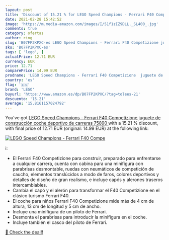 ```yaml
---
layout: post
title: 'Discount of 15.21 % for LEGO Speed Champions - Ferrari F40 Compe'
date: 2021-02-28 15:42:52
image: 'https://m.media-amazon.com/images/I/51f1zIZ9DLL._SL400_.jpg'
comments: true
category: ofertas
author: ring
slug: 'B07FP2KPXC-es LEGO Speed Champions - Ferrari F40 Competizione juguete de...'
sku: 'B07FP2KPXC-es'
tags: [ 'lego', ]
actualPrice: 12.71 EUR
currency: EUR
price: 12.71
comparePrice: 14.99 EUR
prodname: 'LEGO Speed Champions - Ferrari F40 Competizione  juguete de construcción coche deportivo de carreras  75890 '
country: 'es'
flag: '🇪🇸'
brand: 'LEGO'
buyurl: 'https://www.amazon.es/dp/B07FP2KPXC/?tag=tolees-21'
descuento: '15.21'
average: '15.8161157024792'
---
```


You've got [LEGO Speed Champions - Ferrari F40 Competizione  juguete de construcción coche deportivo de carreras  75890 ](https://www.amazon.es/dp/B07FP2KPXC/?tag=tolees-21) with a  15.21 % discount, with final price of 12.71 EUR (original: 14.99 EUR) at the following link:

[![LEGO Speed Champions - Ferrari F40 Compe](https://m.media-amazon.com/images/I/51f1zIZ9DLL._SL400_.jpg)](https://www.amazon.es/dp/B07FP2KPXC/?tag=tolees-21)

ℹ️:

- El Ferrari F40 Competizione para construir, preparado para enfrentarse a cualquier carrera, cuenta con cabina para una minifigura con parabrisas desmontable, ruedas con neumáticos de competición de caucho, elementos translúcidos a modo de faros, colores deportivos y detalles de diseño de gran realismo, e incluye capós y alerones traseros intercambiables.
- Cambia el capó y el alerón para transformar el F40 Competizione en el clásico turismo Ferrari F40.
- El coche para niños Ferrari F40 Competizione mide más de 4 cm de altura, 13 cm de longitud y 5 cm de ancho.
- Incluye una minifigura de un piloto de Ferrari.
- Desmonta el parabrisas para introducir la minifigura en el coche.
- Incluye también el casco del piloto de Ferrari.

[🛒 Check the deal!!](https://www.amazon.es/dp/B07FP2KPXC/?tag=tolees-21)
